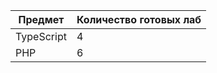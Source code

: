 | Предмет | Количество готовых лаб |
| ------------- | ------------- |
| TypeScript | 4 |
| PHP | 6 |
